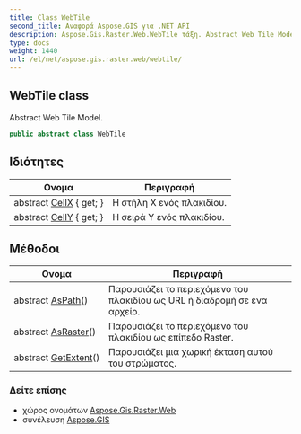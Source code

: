 ```yaml
---
title: Class WebTile
second_title: Αναφορά Aspose.GIS για .NET API
description: Aspose.Gis.Raster.Web.WebTile τάξη. Abstract Web Tile Model.
type: docs
weight: 1440
url: /el/net/aspose.gis.raster.web/webtile/
---
```

## WebTile class

Abstract Web Tile Model.

```csharp
public abstract class WebTile
```

## Ιδιότητες

| Ονομα | Περιγραφή |
| --- | --- |
| abstract [CellX](../../aspose.gis.raster.web/webtile/cellx/) { get; } | Η στήλη X ενός πλακιδίου. |
| abstract [CellY](../../aspose.gis.raster.web/webtile/celly/) { get; } | Η σειρά Y ενός πλακιδίου. |

## Μέθοδοι

| Ονομα | Περιγραφή |
| --- | --- |
| abstract [AsPath](../../aspose.gis.raster.web/webtile/aspath/)() | Παρουσιάζει το περιεχόμενο του πλακιδίου ως URL ή διαδρομή σε ένα αρχείο. |
| abstract [AsRaster](../../aspose.gis.raster.web/webtile/asraster/)() | Παρουσιάζει το περιεχόμενο του πλακιδίου ως επίπεδο Raster. |
| abstract [GetExtent](../../aspose.gis.raster.web/webtile/getextent/)() | Παρουσιάζει μια χωρική έκταση αυτού του στρώματος. |

### Δείτε επίσης

* χώρος ονομάτων [Aspose.Gis.Raster.Web](../../aspose.gis.raster.web/)
* συνέλευση [Aspose.GIS](../../)


